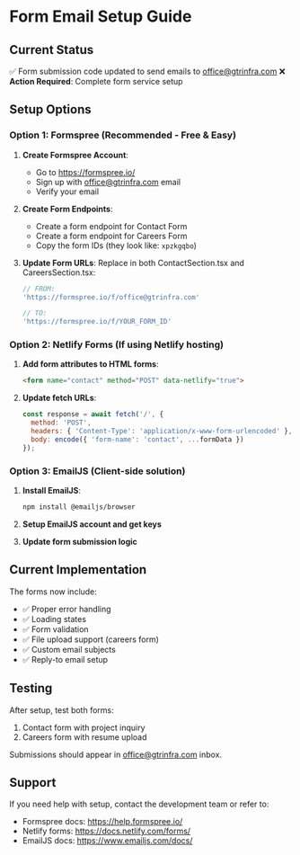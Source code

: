 # Form Email Setup Guide

## Current Status
✅ Form submission code updated to send emails to office@gtrinfra.com
❌ **Action Required**: Complete form service setup

## Setup Options

### Option 1: Formspree (Recommended - Free & Easy)

1. **Create Formspree Account**:
   - Go to https://formspree.io/
   - Sign up with office@gtrinfra.com email
   - Verify your email

2. **Create Form Endpoints**:
   - Create a form endpoint for Contact Form
   - Create a form endpoint for Careers Form
   - Copy the form IDs (they look like: `xpzkgqbo`)

3. **Update Form URLs**:
   Replace in both ContactSection.tsx and CareersSection.tsx:
   ```javascript
   // FROM:
   'https://formspree.io/f/office@gtrinfra.com'
   
   // TO:
   'https://formspree.io/f/YOUR_FORM_ID'
   ```

### Option 2: Netlify Forms (If using Netlify hosting)

1. **Add form attributes to HTML forms**:
   ```html
   <form name="contact" method="POST" data-netlify="true">
   ```

2. **Update fetch URLs**:
   ```javascript
   const response = await fetch('/', {
     method: 'POST',
     headers: { 'Content-Type': 'application/x-www-form-urlencoded' },
     body: encode({ 'form-name': 'contact', ...formData })
   });
   ```

### Option 3: EmailJS (Client-side solution)

1. **Install EmailJS**:
   ```bash
   npm install @emailjs/browser
   ```

2. **Setup EmailJS account and get keys**

3. **Update form submission logic**

## Current Implementation

The forms now include:
- ✅ Proper error handling
- ✅ Loading states
- ✅ Form validation
- ✅ File upload support (careers form)
- ✅ Custom email subjects
- ✅ Reply-to email setup

## Testing

After setup, test both forms:
1. Contact form with project inquiry
2. Careers form with resume upload

Submissions should appear in office@gtrinfra.com inbox.

## Support

If you need help with setup, contact the development team or refer to:
- Formspree docs: https://help.formspree.io/
- Netlify forms: https://docs.netlify.com/forms/
- EmailJS docs: https://www.emailjs.com/docs/